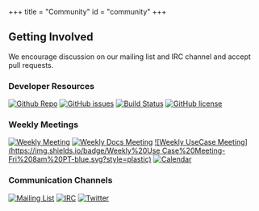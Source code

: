 +++
title = "Community"
id = "community"
+++

## Getting Involved

We encourage discussion on our mailing list and IRC channel and accept pull requests.

### Developer Resources
[![Github Repo](https://img.shields.io/badge/Code-GitHub-brightgreen.svg?style=plastic)](https://github.com/networkservicemesh/networkservicemesh)
[![GitHub issues](https://img.shields.io/github/issues/badges/shields.svg?style=plastic)](https://github.com/networkservicemesh/networkservicemesh/issues)
[![Build Status](https://travis-ci.org/ligato/networkservicemesh.svg?branch=master)](https://travis-ci.org/ligato/networkservicemesh)
[![GitHub license](https://img.shields.io/badge/license-Apache%20license%202.0-blue.svg)](https://github.com/networkservicemesh/networkservicemesh/blob/master/LICENSE)

### Weekly Meetings
[![Weekly Meeting](https://img.shields.io/badge/Weekly%20Meeting%20Minutes-Tue%208am%20PT-blue.svg?style=plastic)](https://docs.google.com/document/d/1C9NKjo0PWNWypROEO9-Y6haw5h9Xmurvl14SXpciz2Y/edit#heading=h.rc9df0a6n3ng)
[![Weekly Docs Meeting](https://img.shields.io/badge/Weekly%20Documents%20Minutes-Wed%208am%20PT-blue.svg?style=plastic)](https://docs.google.com/document/d/1113nzdL-DcDAWT3963IsS9LeekgXLTgGebxPO7ZnJaA/edit#heading=h.8t1wzcxy1me6)
[![Weekly UseCase Meeting](https://img.shields.io/badge/Weekly%20Use Case%20Meeting-Fri%208am%20PT-blue.svg?style=plastic)](https://docs.google.com/document/d/1L6kwLW6yvj1EfUgDbdurCpgw2qWrX3ZJJ8Vh3FRqrOo/edit#)
[![Calendar](https://img.shields.io/badge/Calendar-Subscribe-blue.svg?style=plastic)](https://calendar.google.com/calendar/embed?src=iae5pl3qbf2g5ehm6jb2h7gv08%40group.calendar.google.com&ctz=America%2FLos_Angeles)

### Communication Channels
[![Mailing List](https://img.shields.io/badge/Mailing%20List-networkservicemesh-blue.svg?style=plastic)](https://groups.google.com/forum/#!forum/networkservicemesh)
[![IRC](https://www.irccloud.com/invite-svg?channel=%23networkservicemesh&amp;hostname=irc.freenode.net&amp;port=6697&amp;ssl=1)](http://webchat.freenode.net/?channels=networkservicemesh)
[![Twitter](https://img.shields.io/twitter/url/http/shields.io.svg?style=social)](https://twitter.com/nservicemesh)
